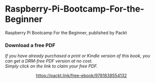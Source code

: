 # Raspberry-Pi-Bootcamp-For-the-Beginner
Raspberry Pi Bootcamp For the Beginner, published by Packt
### Download a free PDF

 <i>If you have already purchased a print or Kindle version of this book, you can get a DRM-free PDF version at no cost.<br>Simply click on the link to claim your free PDF.</i>
<p align="center"> <a href="https://packt.link/free-ebook/9781838554132">https://packt.link/free-ebook/9781838554132 </a> </p>